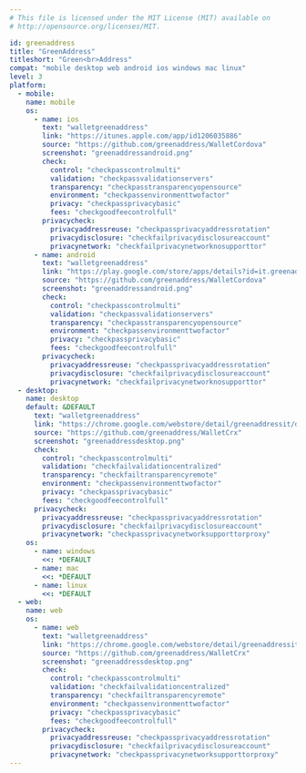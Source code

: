 ```yaml
---
# This file is licensed under the MIT License (MIT) available on
# http://opensource.org/licenses/MIT.

id: greenaddress
title: "GreenAddress"
titleshort: "Green<br>Address"
compat: "mobile desktop web android ios windows mac linux"
level: 3
platform:
  - mobile:
    name: mobile
    os:
      - name: ios
        text: "walletgreenaddress"
        link: "https://itunes.apple.com/app/id1206035886"
        source: "https://github.com/greenaddress/WalletCordova"
        screenshot: "greenaddressandroid.png"
        check:
          control: "checkpasscontrolmulti"
          validation: "checkpassvalidationservers"
          transparency: "checkpasstransparencyopensource"
          environment: "checkpassenvironmenttwofactor"
          privacy: "checkpassprivacybasic"
          fees: "checkgoodfeecontrolfull"
        privacycheck:
          privacyaddressreuse: "checkpassprivacyaddressrotation"
          privacydisclosure: "checkfailprivacydisclosureaccount"
          privacynetwork: "checkfailprivacynetworknosupporttor"
      - name: android
        text: "walletgreenaddress"
        link: "https://play.google.com/store/apps/details?id=it.greenaddress.cordova"
        source: "https://github.com/greenaddress/WalletCordova"
        screenshot: "greenaddressandroid.png"
        check:
          control: "checkpasscontrolmulti"
          validation: "checkpassvalidationservers"
          transparency: "checkpasstransparencyopensource"
          environment: "checkpassenvironmenttwofactor"
          privacy: "checkpassprivacybasic"
          fees: "checkgoodfeecontrolfull"
        privacycheck:
          privacyaddressreuse: "checkpassprivacyaddressrotation"
          privacydisclosure: "checkfailprivacydisclosureaccount"
          privacynetwork: "checkfailprivacynetworknosupporttor"
  - desktop:
    name: desktop
    default: &DEFAULT
      text: "walletgreenaddress"
      link: "https://chrome.google.com/webstore/detail/greenaddressit/dgbimgjoijjemhdamicmljbncacfndmp"
      source: "https://github.com/greenaddress/WalletCrx"
      screenshot: "greenaddressdesktop.png"
      check:
        control: "checkpasscontrolmulti"
        validation: "checkfailvalidationcentralized"
        transparency: "checkfailtransparencyremote"
        environment: "checkpassenvironmenttwofactor"
        privacy: "checkpassprivacybasic"
        fees: "checkgoodfeecontrolfull"
      privacycheck:
        privacyaddressreuse: "checkpassprivacyaddressrotation"
        privacydisclosure: "checkfailprivacydisclosureaccount"
        privacynetwork: "checkpassprivacynetworksupporttorproxy"
    os:
      - name: windows
        <<: *DEFAULT
      - name: mac
        <<: *DEFAULT
      - name: linux
        <<: *DEFAULT
  - web:
    name: web
    os:
      - name: web
        text: "walletgreenaddress"
        link: "https://chrome.google.com/webstore/detail/greenaddressit/dgbimgjoijjemhdamicmljbncacfndmp"
        source: "https://github.com/greenaddress/WalletCrx"
        screenshot: "greenaddressdesktop.png"
        check:
          control: "checkpasscontrolmulti"
          validation: "checkfailvalidationcentralized"
          transparency: "checkfailtransparencyremote"
          environment: "checkpassenvironmenttwofactor"
          privacy: "checkpassprivacybasic"
          fees: "checkgoodfeecontrolfull"
        privacycheck:
          privacyaddressreuse: "checkpassprivacyaddressrotation"
          privacydisclosure: "checkfailprivacydisclosureaccount"
          privacynetwork: "checkpassprivacynetworksupporttorproxy"
---
```

